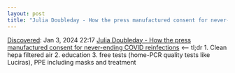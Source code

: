 ```yaml
---
layout: post
title: "Julia Doubleday - How the press manufactured consent for never-ending COVID reinfections"
---
```

[Discovered](http://rolandtanglao.com/2020/07/29/p1-blogthis-checkvist-list-links-to-blog/): Jan 3, 2024 22:17  [Julia Doubleday - How the press manufactured consent for never-ending COVID reinfections](https://www.thegauntlet.news/p/how-the-press-manufactured-consent/comment/46008654) <-- tl;dr 1. Clean hepa filtered air 2. education 3. free tests (home-PCR quality tests like Luciras), PPE including masks and treatment

